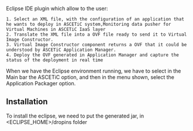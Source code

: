 Eclipse IDE plugin which allow to the user: 
	
	1. Select an XML file, with the configuration of an application that he wants to deploy in ASCETiC system,Monitoring data pusher for Virtual Machines in ASCETiC IaaS layer
	2. Translate the XML file into a OVF file ready to send it to Virtual Image Constructor.
	3. Virtual Image Constructor component returns a OVF that it could be understood by ASCETiC Application Manager.
	4. Deploy the OVF generated in Application Manager and capture the status of the deployment in real time

When we have the Eclipse environment running, we have to select in the Main bar the ASCETiC option, and then in the menu shown, select the Application Packager option.

Installation 
------------
To install the eclipse, we need to put the generated jar, in <ECLIPSE_HOME>/dropins folder
